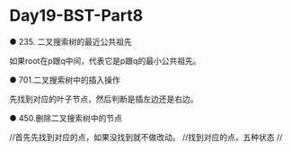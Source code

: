# Day19-BST-Part8
● 235. 二叉搜索树的最近公共祖先 

如果root在p跟q中间，代表它是p跟q的最小公共祖先。

● 701.二叉搜索树中的插入操作 

先找到对应的叶子节点，然后判断是插左边还是右边。

● 450.删除二叉搜索树中的节点 

//首先先找到对应的点，如果没找到就不做改动。
//找到对应的点，五种状态
//
